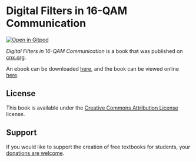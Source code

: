 # Digital Filters in 16-QAM Communication

[![Open in Gitpod](https://gitpod.io/button/open-in-gitpod.svg)](https://gitpod.io/from-referrer/)

_Digital Filters in 16-QAM Communication_ is a book that was published on [cnx.org](https://cnx.org/).

An ebook can be downloaded [here](https://github.com/cnx-user-books/cnxbook-digital-filters-in-16-qam-communication/releases/latest), and the book can be viewed online [here](https://github.com/cnx-user-books/cnxbook-digital-filters-in-16-qam-communication/releases/latest).

## License
This book is available under the [Creative Commons Attribution License](./LICENSE) license.

## Support
If you would like to support the creation of free textbooks for students, your [donations are welcome](https://riceconnect.rice.edu/donation/support-openstax-banner).
